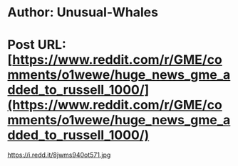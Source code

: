 # Author: Unusual-Whales
# Post URL: [https://www.reddit.com/r/GME/comments/o1wewe/huge_news_gme_added_to_russell_1000/](https://www.reddit.com/r/GME/comments/o1wewe/huge_news_gme_added_to_russell_1000/)


https://i.redd.it/8jwms940ot571.jpg